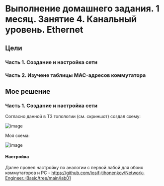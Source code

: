 # Выполнение домашнего задания. 1 месяц. Занятие 4. Канальный уровень. Ethernet 
## Цели
### Часть 1. Создание и настройка сети
### Часть 2. Изучене таблицы MAC-адресов коммутатора

## Мое решение
### Часть 1. Создание и настройка сети

Согласно данной в ТЗ топологии (см. скриншот) создал схему:

![image](https://github.com/user-attachments/assets/abd8a84e-e5a1-48da-80ba-ca08229ef0ec)

Моя схема: 


![image](https://github.com/user-attachments/assets/e5b6e53d-df32-4474-a43c-92e0733c467e)


#### Настройка
Далее провел настройку по аналогии с первой лабой для обоих коммутаторов и PC  - https://github.com/iosif-tihonenkov/Network-Engineer.-Basic/tree/main/lab01


